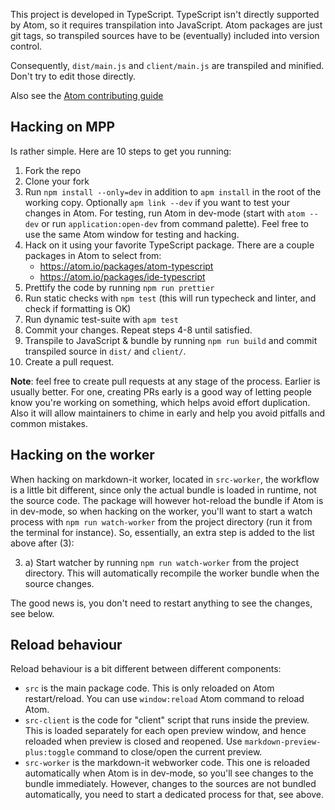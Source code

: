 This project is developed in TypeScript. TypeScript isn't directly
supported by Atom, so it requires transpilation into JavaScript. Atom
packages are just git tags, so transpiled sources have to be (eventually)
included into version control.

Consequently, `dist/main.js` and `client/main.js` are transpiled and minified. Don't try to edit those directly.

Also see the [Atom contributing
guide](https://github.com/atom/atom/blob/master/CONTRIBUTING.md)

## Hacking on MPP

Is rather simple. Here are 10 steps to get you running:

1.  Fork the repo
2.  Clone your fork
3.  Run `npm install --only=dev` in addition to `apm install` in the
    root of the working copy. Optionally `apm link --dev` if you want to test
    your changes in Atom. For testing, run Atom in dev-mode (start with `atom --dev` or run `application:open-dev` from command palette). Feel free to use the same Atom window for testing and hacking.
4.  Hack on it using your favorite TypeScript package. There are a
    couple packages in Atom to select from:
    -   <https://atom.io/packages/atom-typescript>
    -   <https://atom.io/packages/ide-typescript>
5.  Prettify the code by running `npm run prettier`
6.  Run static checks with `npm test` (this will run typecheck and
    linter, and check if formatting is OK)
7.  Run dynamic test-suite with `apm test`
8.  Commit your changes. Repeat steps 4-8 until satisfied.
9.  Transpile to JavaScript & bundle by running `npm run build` and commit
    transpiled source in `dist/` and `client/`.
10. Create a pull request.

**Note**: feel free to create pull requests at any stage of the process.
Earlier is usually better. For one, creating PRs early is a good way of
letting people know you're working on something, which helps avoid
effort duplication. Also it will allow maintainers to chime in early and
help you avoid pitfalls and common mistakes.

## Hacking on the worker

When hacking on markdown-it worker, located in `src-worker`, the workflow is a little bit different, since only the actual bundle is loaded in runtime, not the source code. The package will however hot-reload the bundle if Atom is in dev-mode, so when hacking on the worker, you'll want to start a watch process with `npm run watch-worker` from the project directory (run it from the terminal for instance). So, essentially, an extra step is added to the list above after (3):

3. a) Start watcher by running `npm run watch-worker` from the project directory. This will automatically recompile the worker bundle when the source changes.

The good news is, you don't need to restart anything to see the changes, see below.

## Reload behaviour

Reload behaviour is a bit different between different components:

-   `src` is the main package code. This is only reloaded on Atom restart/reload. You can use `window:reload` Atom command to reload Atom.
-   `src-client` is the code for "client" script that runs inside the preview. This is loaded separately for each open preview window, and hence reloaded when preview is closed and reopened. Use `markdown-preview-plus:toggle` command to close/open the current preview.
-   `src-worker` is the markdown-it webworker code. This one is reloaded automatically when Atom is in dev-mode, so you'll see changes to the bundle immediately. However, changes to the sources are not bundled automatically, you need to start a dedicated process for that, see above.
